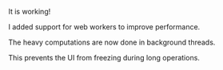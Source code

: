 It is working!

I added support for web workers to improve performance.

The heavy computations are now done in background threads.

This prevents the UI from freezing during long operations.